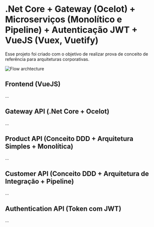 # .Net Core + Gateway (Ocelot) + Microserviços (Monolítico e Pipeline) + Autenticação JWT + VueJS (Vuex, Vuetify)
Esse projeto foi criado com o objetivo de realizar prova de conceito de referência para arquiteturas corporativas.

![Flow archtecture](https://github.com/kallebelins/mvp24hours-poc-netcore-vue/tree/main/docs/images/flow-architecture.png)

## Frontend (VueJS)
...

## Gateway API (.Net Core + Ocelot)
...

## Product API (Conceito DDD + Arquitetura Simples + Monolítica)
...

## Customer API (Conceito DDD + Arquitetura de Integração + Pipeline)
...

## Authentication API (Token com JWT)
...